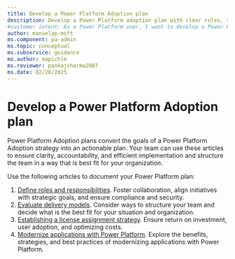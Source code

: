 ```yaml
---
title: Develop a Power Platform Adoption plan
description: Develop a Power Platform adoption plan with clear roles, responsibilities, and strategies for efficient implementation. Start planning today.
#customer intent: As a Power Platform user, I want to develop a Power Platform adoption plan so that I can ensure efficient implementation and clear roles and responsibilities.
author: manuelap-msft
ms.component: pa-admin
ms.topic: conceptual
ms.subservice: guidance
ms.author: mapichle
ms.reviewer: pankajsharma2087
ms.date: 02/28/2025
---
```


# Develop a Power Platform Adoption plan

Power Platform Adoption plans convert the goals of a Power Platform Adoption strategy into an actionable plan. Your team can use these articles to ensure clarity, accountability, and efficient implementation and structure the team in a way that is best fit for your organization.

Use the following articles to document your Power Platform plan:

1. [Define roles and responsibilities](roles.md). Foster collaboration, align initiatives with strategic goals, and ensure compliance and security.
1. [Evaluate delivery models](delivery-models.md). Consider ways to structure your team and decide what is the best fit for your situation and organization.
1. [Establishing a license assignment strategy](license-assignment-strategies.md). Ensure return on investment, user adoption, and optimizing costs.
1. [Modernize applications with Power Platform](../white-papers/application-modernization.md). Explore the benefits, strategies, and best practices of modernizing applications with Power Platform.

<!-- we should have an article here about what to move to power platform and how to assess that. wondering if to move the common visions here? -->